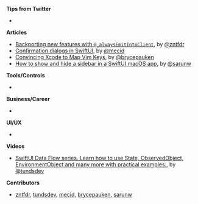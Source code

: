 **Tips from Twitter**

*

**Articles**

* [Backporting new features with `@_alwaysEmitIntoClient`](https://www.fivestars.blog/articles/alwaysEmitIntoClient), by [@zntfdr](https://twitter.com/zntfdr)
* [Confirmation dialogs in SwiftUI](https://swiftwithmajid.com/2021/07/28/confirmation-dialogs-in-swiftui/), by [@mecid](https://twitter.com/mecid)
* [Convincing Xcode to Map Vim Keys](https://bryce.co/xcode-vim-map/), by [@brycepauken](https://twitter.com/brycepauken)
* [How to show and hide a sidebar in a SwiftUI macOS app](https://sarunw.com/posts/how-to-toggle-sidebar-in-macos/), by [@sarunw](https://twitter.com/sarunw)

**Tools/Controls**

*

**Business/Career**

*

**UI/UX**

*

**Videos**

* [SwiftUI Data Flow series. Learn how to use State, ObservedObject, EnvironmentObject and many more with practical examples.](https://youtube.com/playlist?list=PLvUWi5tdh92zfsV9xRgx7vTlASvmrToqQ), by [@tundsdev](https://twitter.com/tundsdev)

**Contributors**

* [zntfdr](https://github.com/zntfdr), [tundsdev](https://github.com/tunds), [mecid](https://github.com/mecid), [brycepauken](https://github.com/brycepauken), [sarunw](https://github.com/sarunw)
